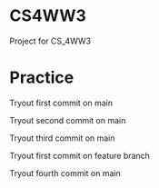 # CS4WW3
Project for CS_4WW3
# Practice


Tryout first commit on main

Tryout second commit on main

Tryout third commit on main

Tryout first commit on feature branch

Tryout fourth commit on main
